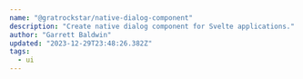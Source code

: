```yaml
---
name: "@gratrockstar/native-dialog-component"
description: "Create native dialog component for Svelte applications."
author: "Garrett Baldwin"
updated: "2023-12-29T23:48:26.382Z"
tags: 
  - ui
---
```

